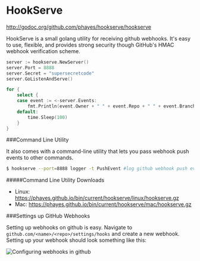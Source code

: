 HookServe
=========

http://godoc.org/github.com/phayes/hookserve/hookserve

HookServe is a small golang utility for receiving github webhooks. It's easy to use, flexible, and provides strong security though GitHub's HMAC webhook verification scheme.

```go
server := hookserve.NewServer()
server.Port = 8888
server.Secret = "supersecretcode"
server.GoListenAndServe()

for {
	select {
	case event := <-server.Events:
		fmt.Println(event.Owner + " " + event.Repo + " " + event.Branch + " " + event.Commit)
	default:
		time.Sleep(100)
	}
}
```


###Command Line Utility


It also comes with a command-line utility that lets you pass webhook push events to other commands. 

```sh
$ hookserve --port=8888 logger -t PushEvent #log github webhook push event to the system log (/var/log/message) via the logger command
```

#####Command Line Utility Downloads
 - Linux: https://phayes.github.io/bin/current/hookserve/linux/hookserve.gz
 - Mac:   https://phayes.github.io/bin/current/hookserve/mac/hookserve.gz



###Settings up GitHub Webhooks


Setting up webhooks on github is easy. Navigate to `github.com/<name>/<repo>/settings/hooks` and create a new webhook. Setting up your webhook should look something like this:

![Configuring webhooks in github](https://i.imgur.com/u3ciUD7.png)
